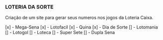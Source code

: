 ### LOTERIA DA SORTE ###

Criação de um site para gerar seus numeros nos jogos da Loteria Caixa. 

[x] - Mega-Sena
[x] - Lotofacil
[x] - Quina
[x] - Dia de Sorte
[] - Lotomania
[] - Lotogol
[] - Loteca
[] - Super Sete
[] - Dupla Sena
